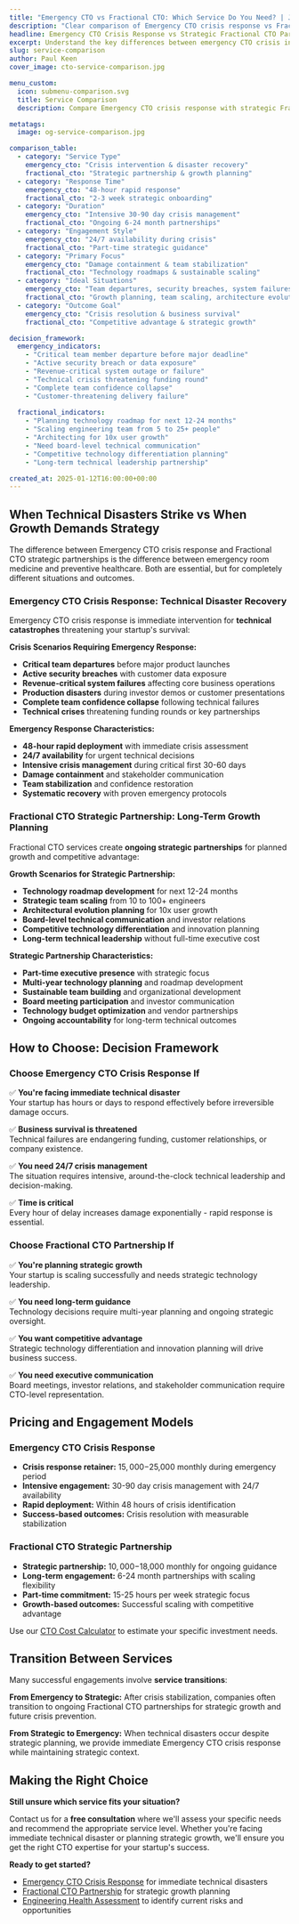 ```yaml
---
title: "Emergency CTO vs Fractional CTO: Which Service Do You Need? | JetThoughts"
description: "Clear comparison of Emergency CTO crisis response vs Fractional CTO strategic partnerships. Choose the right CTO service for your startup's situation."
headline: Emergency CTO Crisis Response vs Strategic Fractional CTO Partnership
excerpt: Understand the key differences between emergency CTO crisis intervention and ongoing fractional CTO partnerships to choose the right service for your startup's current needs and situation.
slug: service-comparison
author: Paul Keen
cover_image: cto-service-comparison.jpg

menu_custom:
  icon: submenu-comparison.svg
  title: Service Comparison
  description: Compare Emergency CTO crisis response with strategic Fractional CTO partnerships to choose the right service for your startup's needs.

metatags:
  image: og-service-comparison.jpg

comparison_table:
  - category: "Service Type"
    emergency_cto: "Crisis intervention & disaster recovery"
    fractional_cto: "Strategic partnership & growth planning"
  - category: "Response Time"
    emergency_cto: "48-hour rapid response"
    fractional_cto: "2-3 week strategic onboarding"
  - category: "Duration"
    emergency_cto: "Intensive 30-90 day crisis management"
    fractional_cto: "Ongoing 6-24 month partnerships"
  - category: "Engagement Style"
    emergency_cto: "24/7 availability during crisis"
    fractional_cto: "Part-time strategic guidance"
  - category: "Primary Focus"
    emergency_cto: "Damage containment & team stabilization"
    fractional_cto: "Technology roadmaps & sustainable scaling"
  - category: "Ideal Situations"
    emergency_cto: "Team departures, security breaches, system failures"
    fractional_cto: "Growth planning, team scaling, architecture evolution"
  - category: "Outcome Goal"
    emergency_cto: "Crisis resolution & business survival"
    fractional_cto: "Competitive advantage & strategic growth"

decision_framework:
  emergency_indicators:
    - "Critical team member departure before major deadline"
    - "Active security breach or data exposure"
    - "Revenue-critical system outage or failure"
    - "Technical crisis threatening funding round"
    - "Complete team confidence collapse"
    - "Customer-threatening delivery failure"
  
  fractional_indicators:
    - "Planning technology roadmap for next 12-24 months"
    - "Scaling engineering team from 5 to 25+ people"
    - "Architecting for 10x user growth"
    - "Need board-level technical communication"
    - "Competitive technology differentiation planning"
    - "Long-term technical leadership partnership"

created_at: 2025-01-12T16:00:00+00:00
---
```


## When Technical Disasters Strike vs When Growth Demands Strategy

The difference between Emergency CTO crisis response and Fractional CTO strategic partnerships is the difference between emergency room medicine and preventive healthcare. Both are essential, but for completely different situations and outcomes.

### Emergency CTO Crisis Response: Technical Disaster Recovery

Emergency CTO crisis response is immediate intervention for **technical catastrophes** threatening your startup's survival:

**Crisis Scenarios Requiring Emergency Response:**

- **Critical team departures** before major product launches
- **Active security breaches** with customer data exposure
- **Revenue-critical system failures** affecting core business operations
- **Production disasters** during investor demos or customer presentations
- **Complete team confidence collapse** following technical failures
- **Technical crises** threatening funding rounds or key partnerships

**Emergency Response Characteristics:**

- **48-hour rapid deployment** with immediate crisis assessment
- **24/7 availability** for urgent technical decisions
- **Intensive crisis management** during critical first 30-60 days
- **Damage containment** and stakeholder communication
- **Team stabilization** and confidence restoration
- **Systematic recovery** with proven emergency protocols

### Fractional CTO Strategic Partnership: Long-Term Growth Planning  

Fractional CTO services create **ongoing strategic partnerships** for planned growth and competitive advantage:

**Growth Scenarios for Strategic Partnership:**

- **Technology roadmap development** for next 12-24 months
- **Strategic team scaling** from 10 to 100+ engineers
- **Architectural evolution planning** for 10x user growth
- **Board-level technical communication** and investor relations
- **Competitive technology differentiation** and innovation planning
- **Long-term technical leadership** without full-time executive cost

**Strategic Partnership Characteristics:**

- **Part-time executive presence** with strategic focus
- **Multi-year technology planning** and roadmap development
- **Sustainable team building** and organizational development
- **Board meeting participation** and investor communication
- **Technology budget optimization** and vendor partnerships
- **Ongoing accountability** for long-term technical outcomes

## How to Choose: Decision Framework

### Choose Emergency CTO Crisis Response If

✅ **You're facing immediate technical disaster**  
Your startup has hours or days to respond effectively before irreversible damage occurs.

✅ **Business survival is threatened**  
Technical failures are endangering funding, customer relationships, or company existence.

✅ **You need 24/7 crisis management**  
The situation requires intensive, around-the-clock technical leadership and decision-making.

✅ **Time is critical**  
Every hour of delay increases damage exponentially - rapid response is essential.

### Choose Fractional CTO Partnership If

✅ **You're planning strategic growth**  
Your startup is scaling successfully and needs strategic technology leadership.

✅ **You need long-term guidance**  
Technology decisions require multi-year planning and ongoing strategic oversight.

✅ **You want competitive advantage**  
Strategic technology differentiation and innovation planning will drive business success.

✅ **You need executive communication**  
Board meetings, investor relations, and stakeholder communication require CTO-level representation.

## Pricing and Engagement Models

### Emergency CTO Crisis Response

- **Crisis response retainer:** $15,000-$25,000 monthly during emergency period
- **Intensive engagement:** 30-90 day crisis management with 24/7 availability
- **Rapid deployment:** Within 48 hours of crisis identification
- **Success-based outcomes:** Crisis resolution with measurable stabilization

### Fractional CTO Strategic Partnership

- **Strategic partnership:** $10,000-$18,000 monthly for ongoing guidance
- **Long-term engagement:** 6-24 month partnerships with scaling flexibility
- **Part-time commitment:** 15-25 hours per week strategic focus
- **Growth-based outcomes:** Successful scaling with competitive advantage

Use our [CTO Cost Calculator](/tools/cto-cost-calculator/) to estimate your specific investment needs.

## Transition Between Services

Many successful engagements involve **service transitions**:

**From Emergency to Strategic:**
After crisis stabilization, companies often transition to ongoing Fractional CTO partnerships for strategic growth and future crisis prevention.

**From Strategic to Emergency:**
When technical disasters occur despite strategic planning, we provide immediate Emergency CTO crisis response while maintaining strategic context.

## Making the Right Choice

**Still unsure which service fits your situation?**

Contact us for a **free consultation** where we'll assess your specific needs and recommend the appropriate service level. Whether you're facing immediate technical disaster or planning strategic growth, we'll ensure you get the right CTO expertise for your startup's success.

**Ready to get started?**

- [Emergency CTO Crisis Response](/services/emergency-cto-leadership/) for immediate technical disasters
- [Fractional CTO Partnership](/services/fractional-cto-services/) for strategic growth planning
- [Engineering Health Assessment](/tools/engineering-health-assessment/) to identify current risks and opportunities
